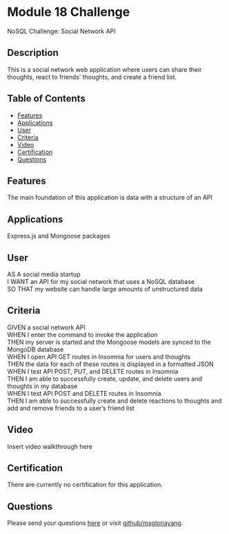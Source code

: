 # Module 18 Challenge
NoSQL Challenge: Social Network API
## Description
This is a social network web application where users can share their thoughts, react to friends’ thoughts, and create a friend list. 
## Table of Contents
* [Features](#features)
* [Applications](#applications)
* [User](#user)
* [Criteria](#criteria)
* [Video](#video)
* [Certification](#certification)
* [Questions](#questions)
## Features
The main foundation of this application is data with a structure of an API
## Applications
Express.js and Mongoose packages
## User
AS A social media startup<br>
I WANT an API for my social network that uses a NoSQL database<br>
SO THAT my website can handle large amounts of unstructured data<br>
## Criteria
GIVEN a social network API<br>
WHEN I enter the command to invoke the application<br>
THEN my server is started and the Mongoose models are synced to the MongoDB database<br>
WHEN I open API GET routes in Insomnia for users and thoughts<br>
THEN the data for each of these routes is displayed in a formatted JSON<br>
WHEN I test API POST, PUT, and DELETE routes in Insomnia<br>
THEN I am able to successfully create, update, and delete users and thoughts in my database<br>
WHEN I test API POST and DELETE routes in Insomnia<br>
THEN I am able to successfully create and delete reactions to thoughts and add and remove friends to a user’s friend list<br>
## Video
Insert video walkthrough here
## Certification
There are currently no certification for this application.
## Questions
Please send your questions [here](mailto:lookmeup@gmail.com?subject=[GitHub]%20Dev%20Connect) or visit [github/msgloriayang](https://github.com/msgloriayang).
